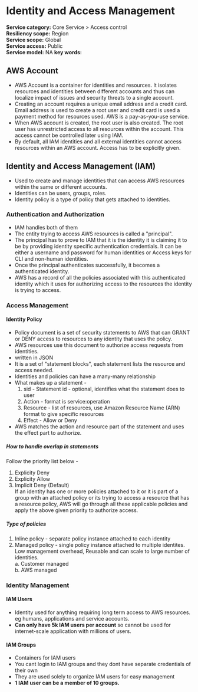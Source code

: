 # Identity and Access Management  
**Service category:** Core Service > Access control  
**Resiliency scope:** Region  
**Service scope:** Global  
**Service access:** Public  
**Service model:** NA 
**key words:**   

## AWS Account  
* AWS Account is a container for identities and resources. It isolates resources and identities between different accounts and thus can localize impact of issues and security threats to a single account.  
* Creating an account requires a unique email address and a credit card. Email address is used to create a root user and credit card is used a payment method for resources used. AWS is a pay-as-you-use service.  
* When AWS account is created, the root user is also created. The root user has unrestricted access to all resources within the account. This access cannot be controlled later using IAM.  
* By default, all IAM identities and all external identities cannot access resources within an AWS account. Access has to be explicitly given.  

## Identity and Access Management (IAM)  
* Used to create and manage identities that can access AWS resources within the same or different accounts.  
* Identities can be users, groups, roles.  
* Identity policy is a type of policy that gets attached to identities.  

### Authentication and Authorization  
* IAM handles both of them  
* The entity trying to access AWS resources is called a "principal".  
* The principal has to prove to IAM that it is the identity it is claiming it to be by providing identity specific authentication credentials. It can be either a username and password for human identities or Access keys for CLI and non-human identities.  
* Once the principal authenticates successfully, it becomes a authenticated identity.  
* AWS has a record of all the policies associated with this authenticated identity which it uses for authorizing access to the resources the identity is trying to access.  

### Access Management  
#### Identity Policy  
* Policy document is a set of security statements to AWS that can GRANT or DENY access to resources to any identity that uses the policy.  
* AWS resources use this document to authorize access requests from identities.  
* written in JSON  
* It is a set of "statement blocks", each statement lists the resource and access needed.  
* Identities and policies can have a many-many relationship  
* What makes up a statement -  
    1. sid - Statement id - optional, identifies what the statement does to user   
    2. Action - format is service:operation  
    3. Resource - list of resources, use Amazon Resource Name (ARN) format to give specific resources  
    4. Effect - Allow or Deny  
* AWS matches the action and resource part of the statement and uses the effect part to authorize. 

##### How to handle overlap in statements  
Follow the priority list below -  
1. Explicity Deny  
2. Explicity Allow  
3. Implicit Deny (Default)  
If an identity has one or more policies attached to it or it is part of a group with an attached policy or its trying to access a resource that has a resource policy, AWS will go through all these applicable policies and apply the above given priority to authorize access.  

##### Type of policies  
1. Inline policy - separate policy instance attached to each identity  
2. Managed policy - single policy instance attached to multiple identites. Low management overhead, Reusable and can scale to large number of identities.  
    a. Customer managed  
    b. AWS managed  

### Identity Management  
#### IAM Users 
* Identity used for anything requiring long term access to AWS resources. eg humans, applications and service accounts.  
* **Can only have 5k IAM users per account** so cannot be used for internet-scale application with millions of users.  

#### IAM Groups  
* Containers for IAM users  
* You cant login to IAM groups and they dont have separate credentials of their own  
* They are used solely to organize IAM users for easy management  
* **1 IAM user can be a member of 10 groups.**   
